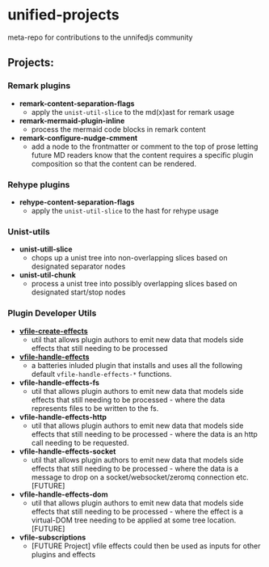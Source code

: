 # unified-projects
meta-repo for contributions to the unnifedjs community

## Projects:

### Remark plugins

- __remark-content-separation-flags__
  - apply the `unist-util-slice` to the md(x)ast for remark usage
- __remark-mermaid-plugin-inline__
  - process the mermaid code blocks in remark content
- __remark-configure-nudge-cmment__
  - add a node to the frontmatter or comment to the top of prose letting future MD readers know that the content requires a specific plugin composition so that the content can be rendered.

### Rehype plugins

- __rehype-content-separation-flags__
  - apply the `unist-util-slice` to the hast for rehype usage

### Unist-utils

- __unist-utill-slice__
  - chops up a unist tree into non-overlapping slices based on designated separator nodes
- __unist-util-chunk__
  - process a unist tree into possibly overlapping slices based on designated start/stop nodes

### Plugin Developer Utils

- __[vfile-create-effects](https://github.com/federalies/vfile-create-effects)__
  - util that allows plugin authors to emit new data that models side effects that still needing to be processed
- __[vfile-handle-effects](https://github.com/federalies/vfile-handle-effects)__
  - a batteries inluded plugin that installs and uses all the following default `vfile-handle-effects-*` functions.
- __vfile-handle-effects-fs__
  - util that allows plugin authors to emit new data that models side effects that still needing to be processed - where the data represents files to be written to the fs.
- __vfile-handle-effects-http__
  - util that allows plugin authors to emit new data that models side effects that still needing to be processed - where the data is an http call needing to be requested.
- __vfile-handle-effects-socket__
  - util that allows plugin authors to emit new data that models side effects that still needing to be processed - where the data is a message to drop on a socket/websocket/zeromq connection etc. [FUTURE]
- __vfile-handle-effects-dom__
  - util that allows plugin authors to emit new data that models side effects that still needing to be processed - where the effect is a virtual-DOM tree needing to be applied at some tree location. [FUTURE]
- __vfile-subscriptions__
  - [FUTURE Project] vfile effects could then be used as inputs for other plugins and effects
